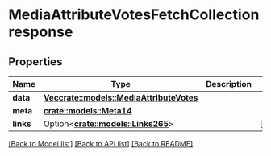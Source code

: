 # MediaAttributeVotesFetchCollectionresponse

## Properties

Name | Type | Description | Notes
------------ | ------------- | ------------- | -------------
**data** | [**Vec<crate::models::MediaAttributeVotes>**](mediaAttributeVotes.md) |  | 
**meta** | [**crate::models::Meta14**](meta14.md) |  | 
**links** | Option<[**crate::models::Links265**](links265.md)> |  | [optional]

[[Back to Model list]](../README.md#documentation-for-models) [[Back to API list]](../README.md#documentation-for-api-endpoints) [[Back to README]](../README.md)


